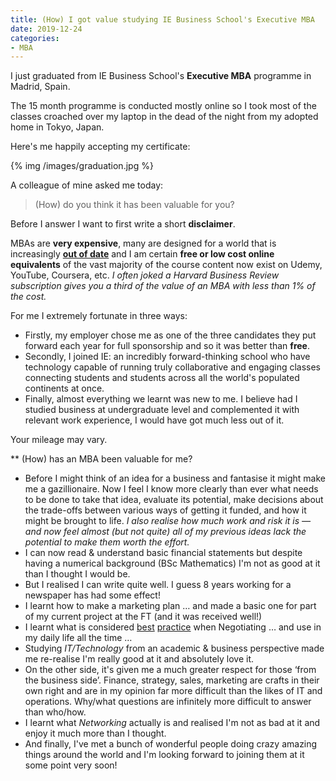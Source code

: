 ```yaml
---
title: (How) I got value studying IE Business School's Executive MBA
date: 2019-12-24
categories:
- MBA
---
```


I just graduated from IE Business School's **Executive MBA** programme in Madrid, Spain.

The 15 month programme is conducted mostly online so I took most of the classes croached over my laptop in the dead of the night from my adopted home in Tokyo, Japan.

Here's me happily accepting my certificate:

{% img /images/graduation.jpg %}

A colleague of mine asked me today:

> (How) do you think it has been valuable for you?

Before I answer I want to first write a short **disclaimer**.

MBAs are **very expensive**, many are designed for a world that is increasingly **[out of date](https://www.economist.com/leaders/2019/10/31/the-future-of-management-education)** and I am certain **free or low cost online equivalents** of the vast majority of the course content now exist on Udemy, YouTube, Coursera, etc. _I often joked a Harvard Business Review subscription gives you a third of the value of an MBA with less than 1% of the cost._

For me I extremely fortunate in three ways:

- Firstly, my employer chose me as one of the three candidates they put forward each year for full sponsorship and so it was better than **free**.
- Secondly, I joined IE: an incredibly forward-thinking school who have technology capable of running truly collaborative and engaging classes connecting students and students across all the world's populated continents at once.
- Finally, almost everything we learnt was new to me. I believe had I studied business at undergraduate level and complemented it with relevant work experience, I would have got much less out of it.

Your mileage may vary.

** (How) has an MBA been valuable for me?

- Before I might think of an idea for a business and fantasise it might make me a gazillionaire. Now I feel I know more clearly than ever what needs to be done to take that idea, evaluate its potential, make decisions about the trade-offs between various ways of getting it funded, and how it might be brought to life. _I also realise how much work and risk it is — and now feel almost (but not quite) all of my previous ideas lack the potential to make them worth the effort._
- I can now read & understand basic financial statements but despite having a numerical background (BSc Mathematics) I'm not as good at it than I thought I would be.
- But I realised I can write quite well. I guess 8 years working for a newspaper has had some effect!
- I learnt how to make a marketing plan … and made a basic one for part of my current project at the FT (and it was received well!)
- I learnt what is considered [best](https://www.amazon.com/Manager-as-Negotiator-David-Lax/dp/1451636490) [practice](https://hbr.org/2001/04/six-habits-of-merely-effective-negotiators) when Negotiating … and use in my daily life all the time …
- Studying _IT/Technology_ from an academic & business perspective made me re-realise I'm really good at it and absolutely love it.
- On the other side, it's given me a much greater respect for those ‘from the business side’. Finance, strategy, sales, marketing are crafts in their own right and are in my opinion far more difficult than the likes of IT and operations. Why/what questions are infinitely more difficult to answer than who/how.
- I learnt what _Networking_ actually is and realised I'm not as bad at it and enjoy it much more than I thought.
- And finally, I've met a bunch of wonderful people doing crazy amazing things around the world and I'm looking forward to joining them at it some point very soon!
